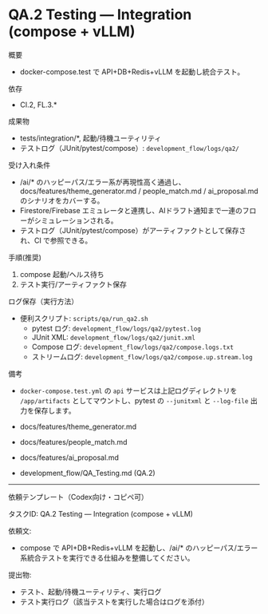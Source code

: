 # QA.2 Testing — Integration (compose + vLLM)

概要
- docker-compose.test で API+DB+Redis+vLLM を起動し統合テスト。

依存
- CI.2, FL.3.*

成果物
- tests/integration/*, 起動/待機ユーティリティ
- テストログ（JUnit/pytest/compose）: `development_flow/logs/qa2/`

受け入れ条件
- /ai/* のハッピーパス/エラー系が再現性高く通過し、docs/features/theme_generator.md / people_match.md / ai_proposal.md のシナリオをカバーする。
- Firestore/Firebase エミュレータと連携し、AIドラフト通知まで一連のフローがシミュレーションされる。
- テストログ（JUnit/pytest/compose）がアーティファクトとして保存され、CI で参照できる。

手順(推奨)
1) compose 起動/ヘルス待ち
2) テスト実行/アーティファクト保存

ログ保存（実行方法）
- 便利スクリプト: `scripts/qa/run_qa2.sh`
  - pytest ログ: `development_flow/logs/qa2/pytest.log`
  - JUnit XML: `development_flow/logs/qa2/junit.xml`
  - Compose ログ: `development_flow/logs/qa2/compose.logs.txt`
  - ストリームログ: `development_flow/logs/qa2/compose.up.stream.log`

備考
- `docker-compose.test.yml` の `api` サービスは上記ログディレクトリを `/app/artifacts` としてマウントし、pytest の `--junitxml` と `--log-file` 出力を保存します。

- docs/features/theme_generator.md
- docs/features/people_match.md
- docs/features/ai_proposal.md
- development_flow/QA_Testing.md (QA.2)

---
依頼テンプレート（Codex向け・コピペ可）

タスクID: QA.2 Testing — Integration (compose + vLLM)

依頼文:
- compose で API+DB+Redis+vLLM を起動し、/ai/* のハッピーパス/エラー系統合テストを実行できる仕組みを整備してください。

提出物:
- テスト、起動/待機ユーティリティ、実行ログ
- テスト実行ログ（該当テストを実行した場合はログを添付）
